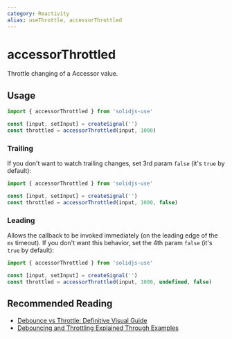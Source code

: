 ```yaml
---
category: Reactivity
alias: useThrottle, accessorThrottled
---
```


# accessorThrottled

Throttle changing of a Accessor value.

## Usage

```js
import { accessorThrottled } from 'solidjs-use'

const [input, setInput] = createSignal('')
const throttled = accessorThrottled(input, 1000)
```

### Trailing

If you don't want to watch trailing changes, set 3rd param `false` (it's `true` by default):

```js
import { accessorThrottled } from 'solidjs-use'

const [input, setInput] = createSignal('')
const throttled = accessorThrottled(input, 1000, false)
```

### Leading

Allows the callback to be invoked immediately (on the leading edge of the `ms` timeout). If you don't want this behavior, set the 4th param `false` (it's `true` by default):

```js
import { accessorThrottled } from 'solidjs-use'

const [input, setInput] = createSignal('')
const throttled = accessorThrottled(input, 1000, undefined, false)
```

## Recommended Reading

- [Debounce vs Throttle: Definitive Visual Guide](https://redd.one/blog/debounce-vs-throttle)
- [Debouncing and Throttling Explained Through Examples](https://css-tricks.com/debouncing-throttling-explained-examples/)
